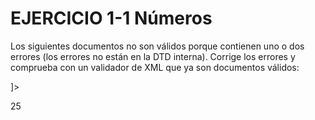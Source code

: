 # EJERCICIO 1-1 Números

Los siguientes documentos no son válidos porque contienen uno o dos errores (los
errores no están en la DTD interna). Corrige los errores y comprueba con un validador de
XML que ya son documentos válidos: 

<?xml version="1.0." encoding="UTF-8"?>
<!DOCTYPE numeros [

    <!ELEMENT numeros (#PCDATA)>
]>

<numeros>
    <numero>25</numero>
</numeros>